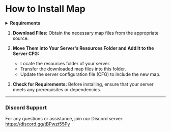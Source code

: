 # How to Install Map

<details>
<summary><strong>Requirements</strong></summary>



</details>

1. **Download Files:** Obtain the necessary map files from the appropriate source.
   
2. **Move Them into Your Server's Resources Folder and Add It to the Server CFG:** 
    - Locate the resources folder of your server.
    - Transfer the downloaded map files into this folder.
    - Update the server configuration file (CFG) to include the new map.

3. **Check for Requirements:** Before installing, ensure that your server meets any prerequisites or dependencies.

---

### Discord Support

For any questions or assistance, join our Discord server:
https://discord.gg/tBPwzt55Py
